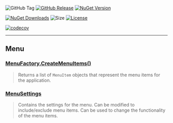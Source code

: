 ![GitHub Tag](https://img.shields.io/github/v/tag/TJC-Tools/TJC.GUI) [![GitHub Release](https://img.shields.io/github/v/release/TJC-Tools/TJC.GUI)](https://github.com/TJC-Tools/TJC.GUI/releases/latest) [![NuGet Version](https://img.shields.io/nuget/v/TJC.GUI)](https://www.nuget.org/packages/TJC.GUI)

[![NuGet Downloads](https://img.shields.io/nuget/dt/TJC.GUI)](https://www.nuget.org/packages/TJC.GUI) ![Size](https://img.shields.io/github/repo-size/TJC-Tools/TJC.GUI) [![License](https://img.shields.io/github/license/TJC-Tools/TJC.GUI.svg)](LICENSE)

[![codecov](https://codecov.io/gh/TJC-Tools/TJC.GUI/graph/badge.svg?token=5NCBGG53NF)](https://codecov.io/gh/TJC-Tools/TJC.GUI)

---
## Menu

### [MenuFactory.CreateMenuItems()](TJC.GUI/Menu/MenuFactory.cs)
> Returns a list of `MenuItem` objects that represent the menu items for the application.

### [MenuSettings](TJC.GUI/Menu/Settings/MenuSettings.cs)
> Contains the settings for the menu.
> Can be modified to include/exclude menu items.
> Can be used to change the functionality of the menu items.
